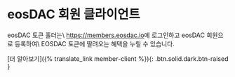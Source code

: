 eos**DAC 회원 클라이언트**
============================

eosDAC 토큰 홀더는\\
<https://members.eosdac.io>에 로그인하고 eosDAC 회원으로 등록하여\\
EOSDAC 토큰에 딸려오는 혜택을 누릴 수 있습니다.

[더 알아보기]({% translate_link member-client %}){: .btn.solid.dark.btn-raised }
